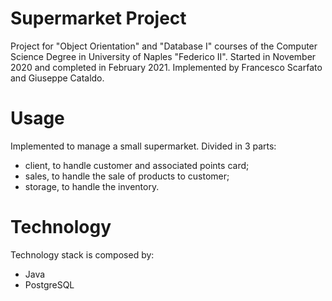 # Supermarket Project
Project for "Object Orientation" and "Database I" courses of the Computer Science Degree in University of Naples "Federico II". Started in November 2020 and completed in February 2021.
Implemented by Francesco Scarfato and Giuseppe Cataldo.

# Usage
Implemented to manage a small supermarket. Divided in 3 parts:
* client, to handle customer and associated points card;
* sales, to handle the sale of products to customer;
* storage, to handle the inventory.

# Technology
Technology stack is composed by:
* Java
* PostgreSQL
